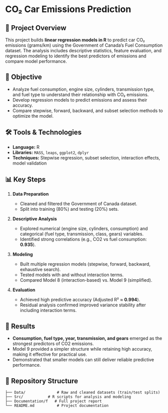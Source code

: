 # CO₂ Car Emissions Prediction  

## 📌 Project Overview  
This project builds **linear regression models in R** to predict car CO₂ emissions (grams/km) using the Government of Canada’s Fuel Consumption dataset.
The analysis includes descriptive statistics, feature evaluation, and regression modeling to identify the best predictors of emissions and compare model performance.  

## 🎯 Objective  
- Analyze fuel consumption, engine size, cylinders, transmission type, and fuel type to understand their relationship with CO₂ emissions.  
- Develop regression models to predict emissions and assess their accuracy.  
- Compare stepwise, forward, backward, and subset selection methods to optimize the model.  

## 🛠 Tools & Technologies  
- **Language:** R  
- **Libraries:** `MASS`, `leaps`, `ggplot2`, `dplyr`  
- **Techniques:** Stepwise regression, subset selection, interaction effects, model validation  

## 📊 Key Steps  
1. **Data Preparation**  
   - Cleaned and filtered the Government of Canada dataset.  
   - Split into training (80\%) and testing (20\%) sets.  

2. **Descriptive Analysis**  
   - Explored numerical (engine size, cylinders, consumption) and categorical (fuel type, transmission, class, gears) variables.  
   - Identified strong correlations (e.g., CO2 vs fuel consumption: **0.935**).  

3. **Modeling**  
   - Built multiple regression models (stepwise, forward, backward, exhaustive search).  
   - Tested models with and without interaction terms.  
   - Compared Model 8 (interaction-based) vs. Model 9 (simplified).  

4. **Evaluation**  
   - Achieved high predictive accuracy (Adjusted R² ≈ **0.994**).  
   - Residual analysis confirmed improved variance stability after including interaction terms.  

## 🚀 Results  
- **Consumption, fuel type, year, transmission, and gears** emerged as the strongest predictors of CO2 emissions.  
- Model 9 provided a simpler structure while retaining high accuracy, making it effective for practical use.  
- Demonstrated that smaller models can still deliver reliable predictive performance.  

## 📂 Repository Structure  
```
├── Data/              # Raw and cleaned datasets (train/test splits)
├── Src/           # R scripts for analysis and modeling
├── Documentation/f   # Full project report
└── README.md          # Project documentation
```
